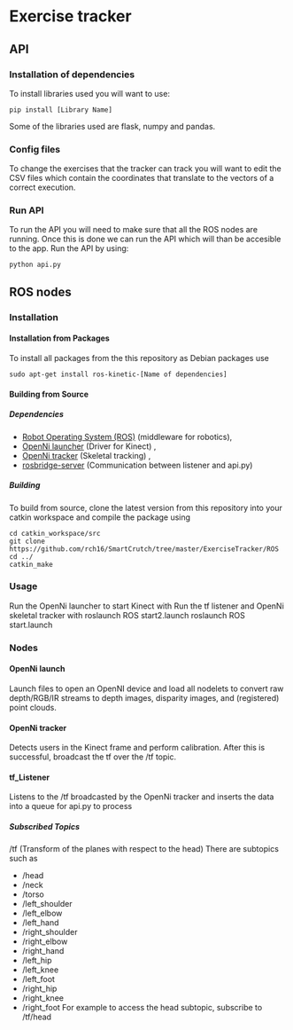 # Exercise tracker

## API

### Installation of dependencies

To install libraries used you will want to use:

    pip install [Library Name]

Some of the libraries used are flask, numpy and pandas.

### Config files

To change the exercises that the tracker can track you will want to edit the CSV files which contain the coordinates that translate to the vectors of a correct execution.

### Run API

To run the API you will need to make sure that all the ROS nodes are running. Once this is done we can run the API which will than be accesible to the app. Run the API by using:

    python api.py

## ROS nodes
### Installation

#### Installation from Packages

To install all packages from the this repository as Debian packages use

    sudo apt-get install ros-kinetic-[Name of dependencies]

#### Building from Source

##### Dependencies

- [Robot Operating System (ROS)](http://wiki.ros.org) (middleware for robotics),
- [OpenNi launcher](http://wiki.ros.org/openni_launch) (Driver for Kinect) ,
- [OpenNi tracker](http://wiki.ros.org/openni_tracker) (Skeletal tracking) ,
- [rosbridge-server](http://wiki.ros.org/rosbridge_suite) (Communication between listener and api.py)


##### Building

To build from source, clone the latest version from this repository into your catkin workspace and compile the package using

	cd catkin_workspace/src
	git clone https://github.com/rch16/SmartCrutch/tree/master/ExerciseTracker/ROS
	cd ../
	catkin_make


### Usage
Run the OpenNi launcher to start Kinect with 
Run the tf listener and OpenNi skeletal tracker with 
	roslaunch ROS start2.launch
	roslaunch ROS start.launch



### Nodes

#### OpenNi launch
Launch files to open an OpenNI device and load all nodelets to convert raw depth/RGB/IR streams to depth images, disparity images, and (registered) point clouds.

#### OpenNi tracker
Detects users in the Kinect frame and perform calibration. After this is successful, broadcast the tf over the /tf topic.

#### tf_Listener
Listens to the /tf broadcasted by the OpenNi tracker and inserts the data into a queue for api.py to process

##### Subscribed Topics
/tf (Transform of the planes with respect to the head)
There are subtopics such as 
* /head
* /neck
* /torso
* /left_shoulder
* /left_elbow
* /left_hand
* /right_shoulder
* /right_elbow
* /right_hand
* /left_hip
* /left_knee
* /left_foot
* /right_hip
* /right_knee
* /right_foot
For example to access the head subtopic, subscribe to /tf/head

